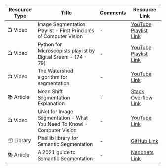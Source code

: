 | Resource Type | Title | Comments | Resource Link |
| -------------- | ----- | -------- | -------------- |
| 📺 Video | Image Segmentation Playlist - First Principles of Computer Vision | - | [YouTube Playlist Link](https://www.youtube.com/playlist?list=PL2zRqk16wsdop2EatuowXBX5C-r2FdyNt) |
| 📺 Video | Python for Microscopists playlist by Digital Sreeni - (74 - 79) | - | [YouTube Playlist Link](https://www.youtube.com/playlist?list=PLZsOBAyNTZwbIjGnolFydAN33gyyGP7lT) |
| 📺 Video | The Watershed algorithm for segmentation | - | [YouTube Link](https://www.youtube.com/watch?v=FLmxZaQhvsI) |
| 📚 Article | Mean Shift Segmentation Explanation | - | [Stack Overflow Link](https://stackoverflow.com/questions/4831813/image-segmentation-using-mean-shift-explained) |
| 📺 Video | UNet for Image Segmentation - What You Need To Know! - Computer Vision | - | [YouTube Link](https://www.youtube.com/watch?v=-dfSZ_uLfo8) |
| 📦 Library | Pixellib library for Semantic Segmentation | - | [GitHub Link](https://github.com/ayoolaolafenwa/PixelLib) |
| 📚 Article | A 2021 guide to Semantic Segmentation | - | [Nanonets Link](https://nanonets.com/blog/semantic-image-segmentation-2020/) |
